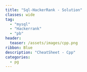 ```yaml
---
title: "Sql-HackerRank - Solution"
classes: wide
tag: 
  - "mysql"
  - "Hackerrank"
  - "pb"
header:
  teaser: /assets/images/cpp.png
ribbon: Blue
description: "CheatSheet - Cpp"
categories:
  - pg
---
```

